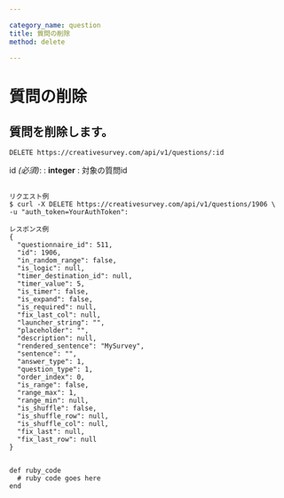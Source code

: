 ```yaml
---

category_name: question
title: 質問の削除
method: delete

---
```


# 質問の削除

## 質問を削除します。

`DELETE https://creativesurvey.com/api/v1/questions/:id`

id _(必須)_:
: __integer__
: 対象の質問id

~~~

リクエスト例
$ curl -X DELETE https://creativesurvey.com/api/v1/questions/1906 \
-u "auth_token=YourAuthToken":

レスポンス例
{  
  "questionnaire_id": 511,
  "id": 1906,
  "in_random_range": false,
  "is_logic": null,
  "timer_destination_id": null,
  "timer_value": 5,
  "is_timer": false,
  "is_expand": false,
  "is_required": null,
  "fix_last_col": null,
  "launcher_string": "",
  "placeholder": "",
  "description": null,
  "rendered_sentence": "MySurvey",
  "sentence": "",
  "answer_type": 1,
  "question_type": 1,
  "order_index": 0,
  "is_range": false,
  "range_max": 1,
  "range_min": null,
  "is_shuffle": false,
  "is_shuffle_row": null,
  "is_shuffle_col": null,
  "fix_last": null,
  "fix_last_row": null
}


~~~

~~~
def ruby_code
  # ruby code goes here
end
~~~

